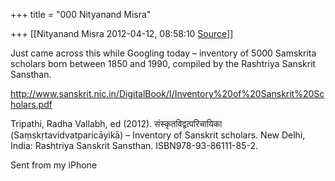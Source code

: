 +++
title = "000 Nityanand Misra"

+++
[[Nityanand Misra	2012-04-12, 08:58:10 [Source](https://groups.google.com/g/samskrita/c/c-sDBLOyR5U)]]



Just came across this while Googling today – inventory of 5000 Samskrita scholars born between 1850 and 1990, compiled by the Rashtriya Sanskrit Sansthan.



<http://www.sanskrit.nic.in/DigitalBook/I/Inventory%20of%20Sanskrit%20Scholars.pdf>



Tripathi, Radha Vallabh, ed (2012). संस्कृतविद्वत्परिचायिका (Saṃskṛtavidvatparicāyikā) – Inventory of Sanskrit scholars. New Delhi, India: Rashtriya Sanskrit Sansthan. ISBN978-93-86111-85-2.

  
Sent from my iPhone

